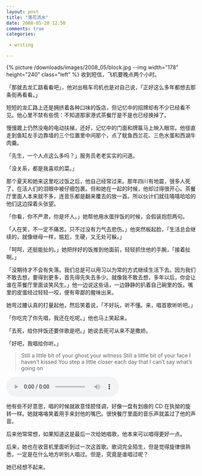 ```yaml
---
layout: post
title: "落花流水"
date: 2008-05-28 12:50
comments: true
categories:

 - writing

---
```


{% picture /downloads/images/2008_05/block.jpg --img width="178" height="240" class="left" %}
收到短信，飞机要晚点两个小时。

「那就去龙汇路看看吧」，他对出租车司机也是对自己说，「正好这么多年都想去那条街再看看。」

短短的龙汇路上还是拥挤着各种口味的饭店，但记忆中的招牌却有不少已经看不见。他心里不禁有些慌：不知道那家港式茶餐厅是不是也已经换掉了。

慢慢踱上仍然没电的电动扶梯，还好，记忆中的门面和牌匾马上映入眼帘。他径直走到鱼缸左手边靠墙的三个位置里中间那个，点了鱿鱼西兰花、三色水蛋和西湖牛肉羹。

「先生，一个人点这么多吗？」服务员老老实实的问道。

「没关系，都是我喜欢的菜。」

那个夏天和她来这里吃过饭之后，他自己经常过来。那年四川有地震，很多人死了，在活人们的泪眼中被仔细包裹。但和她在一起的时候，他却过得很开心。茶餐厅里面人本来就不多，连音乐都是翻来覆去的放一首。所以伙计们就往嘻嘻哈哈的他们这边探着头张望。

「你看，你不严肃，你是坏人。」她帮他用水蛋拌饭的时候，会假装抱怨两句。

「人在笑，不一定不痛苦。只不过没有力气去悲伤。」他突然板起脸，「生活总会继续的，就像继母一样，尴尬，生硬，又无处可躲。」

「呵呵，还挺能扯的。」她把拌好的饭推到他面前，轻轻抓住他的手腕，「接着扯啊。」

「没期待才不会有失落。我们总是可以用习以为常的方式继续生活下去。因为我们不敢去想，要得到更多，首先得先失去多少。就像我不敢去想，多年以后，你会让谁在茶餐厅里面谈笑风生。」他一边说这些话，一边静静的扒着自己碗里的饭。嘴里的皮蛋经过轻轻一咬，便有卑鄙的腥味出来。

她弯过腰认真的打量起他，然后笑着说，「不好玩，听不懂。来，唱首歌听听吧。」

「你吃完了你先唱，我还在吃呢。」他也马上笑起来。

「去死，给你拌饭还要伴歌是吧。」她说去死可从来不是撒娇。

「好吧，我唱给你听。」

> Still a little bit of your ghost your witness
> Still a little bit of your face I haven&#8217;t kissed
> You step a little closer each day
> that I can&#8217;t say what&#8217;s going on
>

<audio controls loop preload><source src="{{ site.static_base }}/downloads/audio/cannonball.mp3"></audio>

他有些不好意思，唱的时候就故意怪腔怪调，好像一盘有划痕的 CD 在执拗的旋转一样。她就咯咯笑着用手来封他的嘴巴。很快餐厅里面的音乐声就盖过了他的声音。

后来他常常想，如果知道这是最后一次给她唱歌，他本来可以唱得更好一点。

后来，她也在收音机里面听到过一次这首歌。歌词完全陌生，但是觉得旋律很熟悉，一定是在什么地方听别人唱过。但是，究竟是谁唱过呢？

她已经想不起来。
